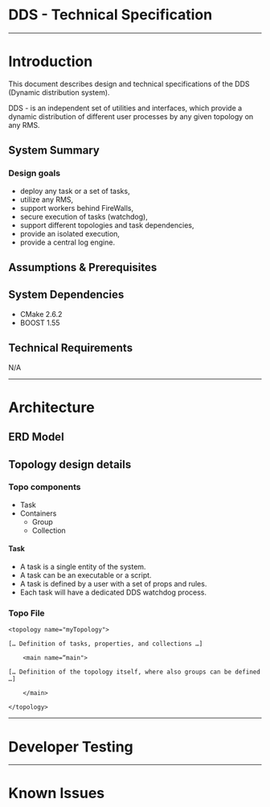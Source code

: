 # DDS - Technical Specification

---
# Introduction
This document describes design and technical specifications of the DDS (Dynamic distribution system).

DDS - is an independent set of utilities and interfaces, which provide a dynamic distribution of different user processes by any given topology 
on any RMS.

## System Summary

### Design goals
* deploy any task or a set of tasks,
* utilize any RMS,
* support workers behind FireWalls,
* secure execution of tasks (watchdog),
* support different topologies and task dependencies,
* provide an isolated execution,
* provide a central log engine.

## Assumptions & Prerequisites

## System Dependencies

* CMake 2.6.2
* BOOST 1.55

## Technical Requirements
N/A

---
# Architecture

## ERD Model

## Topology design details
### Topo components
* Task
* Containers
  * Group
  * Collection

#### Task
* A task is a single entity of the system.
* A task can be an executable or a script.
* A task is defined by a user with a set of props and rules.
* Each task will have a dedicated DDS watchdog process.

### Topo File

~~~~~~~~~~~~~
<topology name="myTopology">

[… Definition of tasks, properties, and collections …]

	<main name=“main">

[… Definition of the topology itself, where also groups can be defined …]
	  
	</main>

</topology>
~~~~~~~~~~~~~

---
# Developer Testing


---
# Known Issues
